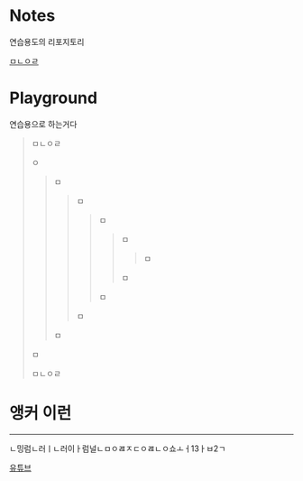 # Notes
연습용도의 리포지토리

[ㅁㄴㅇㄹ](#앵커-이런)


# Playground
연습용으로 하는거다
>ㅁㄴㅇㄹ
>
>ㅇ
>
>>ㅁ
>>
>>>ㅁ
>>>
>>>>ㅁ
>>>>
>>>>>ㅁ
>>>>>
>>>>>>ㅁ
>>>>>>
>>>>>ㅁ
>>>>>
>>>>ㅁ
>>>>
>>>ㅁ
>>>
>>ㅁ
>>
>ㅁ
>
>ㅁㄴㅇㄹ


# 앵커 이런

----

ㄴ밍럼ㄴ러ㅣㄴ러이ㅏ럼널ㄴㅁㅇㄿㅈㄷㅇㄿㄴㅇ쇼ㅗㅓ13ㅏㅂ2ㄱ

[유튜브](https://youtube.com)
